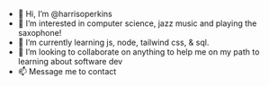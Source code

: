 - 👋 Hi, I’m @harrisoperkins
- 👀 I’m interested in computer science, jazz music and playing the saxophone!
- 🌱 I’m currently learning js, node, tailwind css, & sql.
- 💞️ I’m looking to collaborate on anything to help me on my path to learning about software dev
- 📫 Message me to contact

<!---
harrisoperkins/harrisoperkins is a ✨ special ✨ repository because its `README.md` (this file) appears on your GitHub profile.
You can click the Preview link to take a look at your changes.
--->
